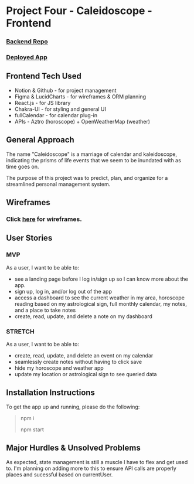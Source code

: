 # Project Four - Caleidoscope - Frontend
### [Backend Repo](https://github.com/xlnl/p4-caleidoscope-backend)
### [Deployed App](https://caleidoscope.herokuapp.com/)
## Frontend Tech Used
* Notion & Github - for project management 
* Figma & LucidCharts - for wireframes & ORM planning
* React.js - for JS library
* Chakra-UI - for styling and general UI
* fullCalendar - for calendar plug-in
* APIs - Aztro (horoscope) + OpenWeatherMap (weather)

## General Approach
The name "Caleidoscope" is a marriage of calendar and kaleidoscope, indicating the prisms of life events that we seem to be inundated with as time goes on. 

The purpose of this project was to predict, plan, and organize for a streamlined personal management system. 

## Wireframes
### Click [here](https://whimsical.com/ErfvTGujAf8JiZKRvthgW6) for wireframes.

## User Stories
### MVP
As a user, I want to be able to: 
* see a landing page before I log in/sign up so I can know more about the app.
* sign up, log in, and/or log out of the app
* access a dashboard to see the current weather in my area, horoscope reading based on my astrological sign, full monthly calendar, my notes, and a place to take notes
* create, read, update, and delete a note on my dashboard
### STRETCH
As a user, I want to be able to: 
* create, read, update, and delete an event on my calendar
* seamlessly create notes without having to click save
* hide my horoscope and weather app 
* update my location or astrological sign to see queried data

## Installation Instructions
To get the app up and running, please do the following: 
> npm i
>
> npm start

## Major Hurdles & Unsolved Problems 
As expected, state management is still a muscle I have to flex and get used to. I'm planning on adding more to this to ensure API calls are properly places and sucessful based on currentUser. 